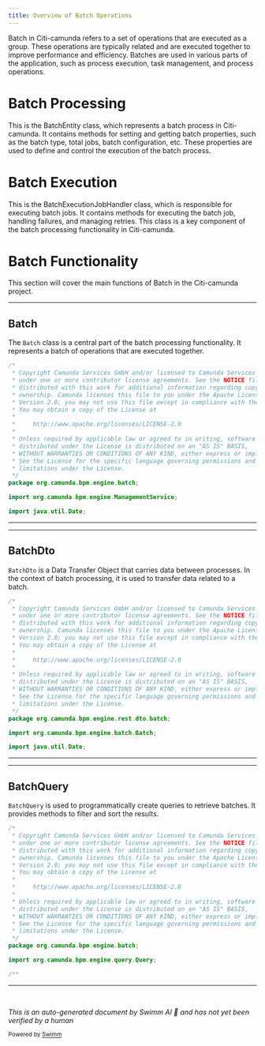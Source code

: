 ```yaml
---
title: Overview of Batch Operations
---
```

Batch in Citi-camunda refers to a set of operations that are executed as a group. These operations are typically related and are executed together to improve performance and efficiency. Batches are used in various parts of the application, such as process execution, task management, and process operations.

# Batch Processing

This is the BatchEntity class, which represents a batch process in Citi-camunda. It contains methods for setting and getting batch properties, such as the batch type, total jobs, batch configuration, etc. These properties are used to define and control the execution of the batch process.

# Batch Execution

This is the BatchExecutionJobHandler class, which is responsible for executing batch jobs. It contains methods for executing the batch job, handling failures, and managing retries. This class is a key component of the batch processing functionality in Citi-camunda.

# Batch Functionality

This section will cover the main functions of Batch in the Citi-camunda project.

<SwmSnippet path="/engine/src/main/java/org/camunda/bpm/engine/batch/Batch.java" line="1">

---

## Batch

The `Batch` class is a central part of the batch processing functionality. It represents a batch of operations that are executed together.

```java
/*
 * Copyright Camunda Services GmbH and/or licensed to Camunda Services GmbH
 * under one or more contributor license agreements. See the NOTICE file
 * distributed with this work for additional information regarding copyright
 * ownership. Camunda licenses this file to you under the Apache License,
 * Version 2.0; you may not use this file except in compliance with the License.
 * You may obtain a copy of the License at
 *
 *     http://www.apache.org/licenses/LICENSE-2.0
 *
 * Unless required by applicable law or agreed to in writing, software
 * distributed under the License is distributed on an "AS IS" BASIS,
 * WITHOUT WARRANTIES OR CONDITIONS OF ANY KIND, either express or implied.
 * See the License for the specific language governing permissions and
 * limitations under the License.
 */
package org.camunda.bpm.engine.batch;

import org.camunda.bpm.engine.ManagementService;

import java.util.Date;
```

---

</SwmSnippet>

<SwmSnippet path="/engine-rest/engine-rest/src/main/java/org/camunda/bpm/engine/rest/dto/batch/BatchDto.java" line="1">

---

## BatchDto

`BatchDto` is a Data Transfer Object that carries data between processes. In the context of batch processing, it is used to transfer data related to a batch.

```java
/*
 * Copyright Camunda Services GmbH and/or licensed to Camunda Services GmbH
 * under one or more contributor license agreements. See the NOTICE file
 * distributed with this work for additional information regarding copyright
 * ownership. Camunda licenses this file to you under the Apache License,
 * Version 2.0; you may not use this file except in compliance with the License.
 * You may obtain a copy of the License at
 *
 *     http://www.apache.org/licenses/LICENSE-2.0
 *
 * Unless required by applicable law or agreed to in writing, software
 * distributed under the License is distributed on an "AS IS" BASIS,
 * WITHOUT WARRANTIES OR CONDITIONS OF ANY KIND, either express or implied.
 * See the License for the specific language governing permissions and
 * limitations under the License.
 */
package org.camunda.bpm.engine.rest.dto.batch;

import org.camunda.bpm.engine.batch.Batch;

import java.util.Date;
```

---

</SwmSnippet>

<SwmSnippet path="/engine/src/main/java/org/camunda/bpm/engine/batch/BatchQuery.java" line="1">

---

## BatchQuery

`BatchQuery` is used to programmatically create queries to retrieve batches. It provides methods to filter and sort the results.

```java
/*
 * Copyright Camunda Services GmbH and/or licensed to Camunda Services GmbH
 * under one or more contributor license agreements. See the NOTICE file
 * distributed with this work for additional information regarding copyright
 * ownership. Camunda licenses this file to you under the Apache License,
 * Version 2.0; you may not use this file except in compliance with the License.
 * You may obtain a copy of the License at
 *
 *     http://www.apache.org/licenses/LICENSE-2.0
 *
 * Unless required by applicable law or agreed to in writing, software
 * distributed under the License is distributed on an "AS IS" BASIS,
 * WITHOUT WARRANTIES OR CONDITIONS OF ANY KIND, either express or implied.
 * See the License for the specific language governing permissions and
 * limitations under the License.
 */
package org.camunda.bpm.engine.batch;

import org.camunda.bpm.engine.query.Query;

/**
```

---

</SwmSnippet>

&nbsp;

*This is an auto-generated document by Swimm AI 🌊 and has not yet been verified by a human*

<SwmMeta version="3.0.0" repo-id="Z2l0aHViJTNBJTNBQ2l0aS1jYW11bmRhJTNBJTNBZ2lsYWRuYXZvdA==" repo-name="Citi-camunda" doc-type="overview"><sup>Powered by [Swimm](/)</sup></SwmMeta>
